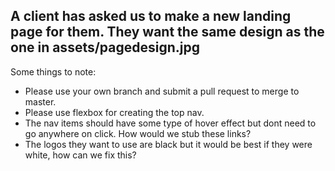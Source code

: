 A client has asked us to make a new landing page for them. They want the same design as the one in assets/pagedesign.jpg
---
Some things to note:
- Please use your own branch and submit a pull request to merge to master.
- Please use flexbox for creating the top nav.
- The nav items should have some type of hover effect but dont need to go anywhere on click. How would we stub these links?
- The logos they want to use are black but it would be best if they were white, how can we fix this?

